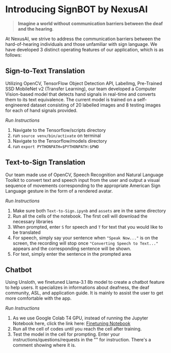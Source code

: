 # Introducing SignBOT by NexusAI
> **Imagine a world without communication barriers between the deaf and the hearing**.

At NexusAI, we strive to address the communication barriers between the hard-of-hearing individuals and those unfamiliar with sign language. We have developed 3 distinct operating features of our application, which is as follows:

## Sign-to-Text Translation
Utilizing OpenCV, TensorFlow Object Detection API, LabelImg, Pre-Trained SSD MobileNet v2 (Transfer Learning), our team developed a Computer Vision-based model that detects hand signals in real-time and converts them to its text equivalence. The current model is trained on a self-engineered dataset consisting of 20 labelled images and 8 testing images for each of hand signals provided. 

*Run Instructions*
1. Navigate to the Tensorflow/scripts directory
2. run ```source venv/bin/activate``` on terminal
3. Navigate to the Tensorflow/models directory
4. run ```export PYTHONPATH=$PYTHONPATH:$PWD```

## Text-to-Sign Translation
Our team made use of OpenCV, Speech Recognition and Natural Language Toolkit to convert text and speech input from the user and output a visual sequence of movements corresponding to the appropriate American Sign Language gesture in the form of a rendered avatar.

*Run Instructions*
1. Make sure both ```Text-to-Sign.ipynb``` and ```assets``` are in the same directory
2. Run all the cells of the notebook. The first cell will download the necessary libraries
3. When prompted, enter ```S``` for speech and ```T``` for text that you would like to be translated
4. For speech, simply say your sentence when ```"Speak Now..."``` is on the screen, the recording will stop once  ```"Converting Speech to Text..."``` appears and the corresponding sentence will be shown.
5. For text, simply enter the sentence in the prompted area

## Chatbot
Using Unsloth, we finetuned Llama-3.1 8b model to create a chatbot feature to help users. It specializes in informations about deafness, the deaf community, ASL, and application guide. It is mainly to assist the user to get more comfortable with the app.

*Run Instructions*
1. As we use Google Colab T4 GPU, instead of running the Jupyter Notebook here, click the link here: [Finetuning Notebook](https://colab.research.google.com/drive/1CIFQQkIGt4aEaCYqOGDwF7tKZ0kVCu-u#scrollTo=yHR5cYjMAG5W)
2. Run all the cell of codes until you reach the cell after training.
3. Test the model in the cell for prompting. Enter your instructions/questions/requests in the "" for instruction. There's a comment showing where it is.
